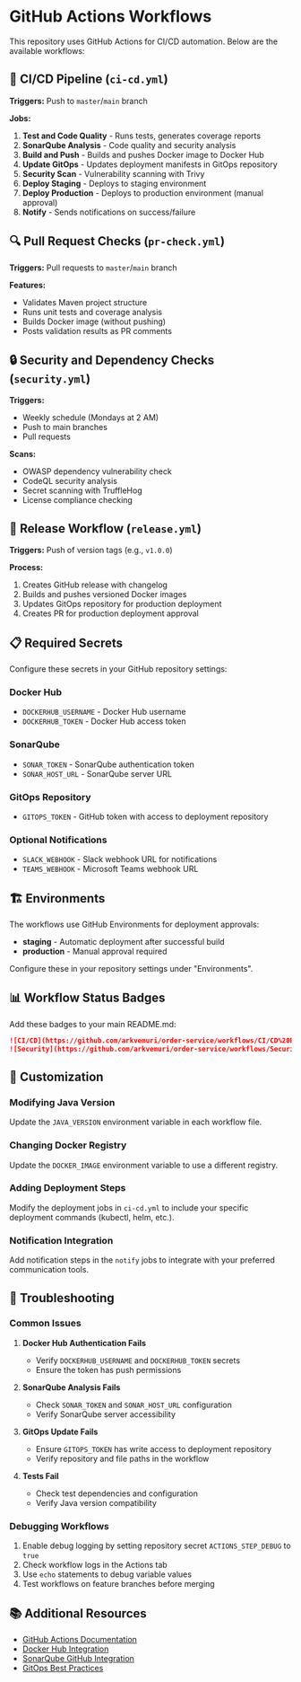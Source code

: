 # GitHub Actions Workflows

This repository uses GitHub Actions for CI/CD automation. Below are the available workflows:

## 🔄 CI/CD Pipeline (`ci-cd.yml`)

**Triggers:** Push to `master`/`main` branch

**Jobs:**
1. **Test and Code Quality** - Runs tests, generates coverage reports
2. **SonarQube Analysis** - Code quality and security analysis
3. **Build and Push** - Builds and pushes Docker image to Docker Hub
4. **Update GitOps** - Updates deployment manifests in GitOps repository
5. **Security Scan** - Vulnerability scanning with Trivy
6. **Deploy Staging** - Deploys to staging environment
7. **Deploy Production** - Deploys to production environment (manual approval)
8. **Notify** - Sends notifications on success/failure

## 🔍 Pull Request Checks (`pr-check.yml`)

**Triggers:** Pull requests to `master`/`main` branch

**Features:**
- Validates Maven project structure
- Runs unit tests and coverage analysis
- Builds Docker image (without pushing)
- Posts validation results as PR comments

## 🔒 Security and Dependency Checks (`security.yml`)

**Triggers:** 
- Weekly schedule (Mondays at 2 AM)
- Push to main branches
- Pull requests

**Scans:**
- OWASP dependency vulnerability check
- CodeQL security analysis
- Secret scanning with TruffleHog
- License compliance checking

## 🚀 Release Workflow (`release.yml`)

**Triggers:** Push of version tags (e.g., `v1.0.0`)

**Process:**
1. Creates GitHub release with changelog
2. Builds and pushes versioned Docker images
3. Updates GitOps repository for production deployment
4. Creates PR for production deployment approval

## 📋 Required Secrets

Configure these secrets in your GitHub repository settings:

### Docker Hub
- `DOCKERHUB_USERNAME` - Docker Hub username
- `DOCKERHUB_TOKEN` - Docker Hub access token

### SonarQube
- `SONAR_TOKEN` - SonarQube authentication token
- `SONAR_HOST_URL` - SonarQube server URL

### GitOps Repository
- `GITOPS_TOKEN` - GitHub token with access to deployment repository

### Optional Notifications
- `SLACK_WEBHOOK` - Slack webhook URL for notifications
- `TEAMS_WEBHOOK` - Microsoft Teams webhook URL

## 🏗️ Environments

The workflows use GitHub Environments for deployment approvals:

- **staging** - Automatic deployment after successful build
- **production** - Manual approval required

Configure these in your repository settings under "Environments".

## 📊 Workflow Status Badges

Add these badges to your main README.md:

```markdown
![CI/CD](https://github.com/arkvemuri/order-service/workflows/CI/CD%20Pipeline/badge.svg)
![Security](https://github.com/arkvemuri/order-service/workflows/Security%20and%20Dependency%20Checks/badge.svg)
```

## 🔧 Customization

### Modifying Java Version
Update the `JAVA_VERSION` environment variable in each workflow file.

### Changing Docker Registry
Update the `DOCKER_IMAGE` environment variable to use a different registry.

### Adding Deployment Steps
Modify the deployment jobs in `ci-cd.yml` to include your specific deployment commands (kubectl, helm, etc.).

### Notification Integration
Add notification steps in the `notify` jobs to integrate with your preferred communication tools.

## 🐛 Troubleshooting

### Common Issues

1. **Docker Hub Authentication Fails**
   - Verify `DOCKERHUB_USERNAME` and `DOCKERHUB_TOKEN` secrets
   - Ensure the token has push permissions

2. **SonarQube Analysis Fails**
   - Check `SONAR_TOKEN` and `SONAR_HOST_URL` configuration
   - Verify SonarQube server accessibility

3. **GitOps Update Fails**
   - Ensure `GITOPS_TOKEN` has write access to deployment repository
   - Verify repository and file paths in the workflow

4. **Tests Fail**
   - Check test dependencies and configuration
   - Verify Java version compatibility

### Debugging Workflows

1. Enable debug logging by setting repository secret `ACTIONS_STEP_DEBUG` to `true`
2. Check workflow logs in the Actions tab
3. Use `echo` statements to debug variable values
4. Test workflows on feature branches before merging

## 📚 Additional Resources

- [GitHub Actions Documentation](https://docs.github.com/en/actions)
- [Docker Hub Integration](https://docs.docker.com/ci-cd/github-actions/)
- [SonarQube GitHub Integration](https://docs.sonarqube.org/latest/analysis/github-integration/)
- [GitOps Best Practices](https://www.gitops.tech/)